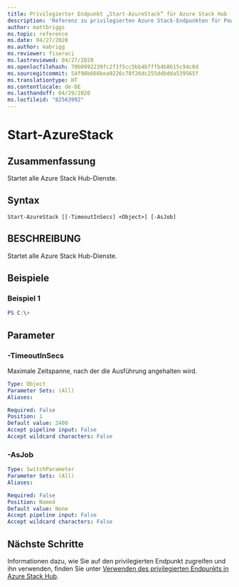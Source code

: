 ```yaml
---
title: Privilegierter Endpunkt „Start-AzureStack“ für Azure Stack Hub
description: 'Referenz zu privilegierten Azure Stack-Endpunkten für PowerShell: Start-AzureStack'
author: mattbriggs
ms.topic: reference
ms.date: 04/27/2020
ms.author: mabrigg
ms.reviewer: fiseraci
ms.lastreviewed: 04/27/2020
ms.openlocfilehash: 70b0992239fc2f1f5cc5bb4b7ffb4b8615c94c0d
ms.sourcegitcommit: 54f98b666bea9226c78f26dc255ddbdda539565f
ms.translationtype: HT
ms.contentlocale: de-DE
ms.lasthandoff: 04/29/2020
ms.locfileid: "82563992"
---
```

# <a name="start-azurestack"></a>Start-AzureStack

## <a name="synopsis"></a>Zusammenfassung
Startet alle Azure Stack Hub-Dienste.

## <a name="syntax"></a>Syntax

```
Start-AzureStack [[-TimeoutInSecs] <Object>] [-AsJob]
```

## <a name="description"></a>BESCHREIBUNG
Startet alle Azure Stack Hub-Dienste.

## <a name="examples"></a>Beispiele

### <a name="example-1"></a>Beispiel 1
```powershell
PS C:\> 
```



## <a name="parameters"></a>Parameter

### <a name="-timeoutinsecs"></a>-TimeoutInSecs
Maximale Zeitspanne, nach der die Ausführung angehalten wird.

```yaml
Type: Object
Parameter Sets: (All)
Aliases:

Required: False
Position: 1
Default value: 2400
Accept pipeline input: False
Accept wildcard characters: False
```

### <a name="-asjob"></a>-AsJob


```yaml
Type: SwitchParameter
Parameter Sets: (All)
Aliases:

Required: False
Position: Named
Default value: None
Accept pipeline input: False
Accept wildcard characters: False
```

## <a name="next-steps"></a>Nächste Schritte

Informationen dazu, wie Sie auf den privilegierten Endpunkt zugreifen und ihn verwenden, finden Sie unter [Verwenden des privilegierten Endpunkts in Azure Stack Hub](https://docs.microsoft.com/azure-stack/operator/azure-stack-privileged-endpoint).